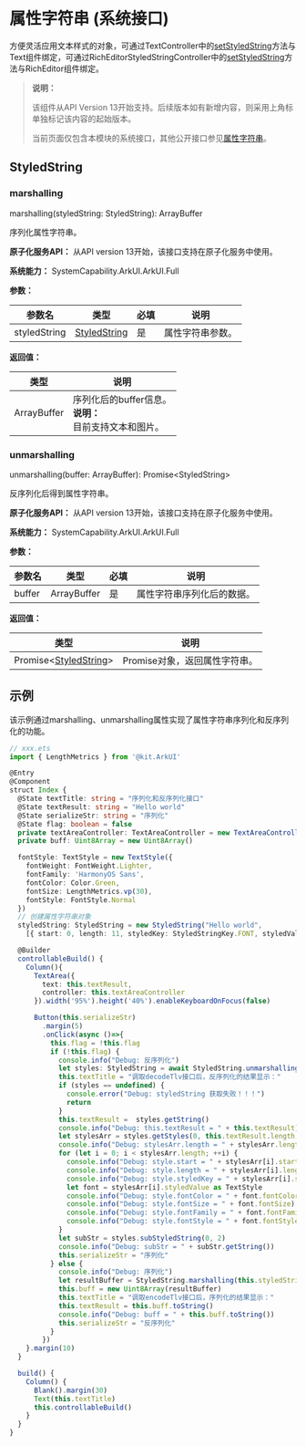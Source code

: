 # 属性字符串 (系统接口)

方便灵活应用文本样式的对象，可通过TextController中的[setStyledString](./ts-basic-components-text.md#setstyledstring12)方法与Text组件绑定，可通过RichEditorStyledStringController中的[setStyledString](ts-basic-components-richeditor.md#setstyledstring12)方法与RichEditor组件绑定。

>  **说明：**
>
>  该组件从API Version 13开始支持。后续版本如有新增内容，则采用上角标单独标记该内容的起始版本。
>
>  当前页面仅包含本模块的系统接口，其他公开接口参见[属性字符串](ts-universal-styled-string.md)。

## StyledString

### marshalling

marshalling(styledString: StyledString): ArrayBuffer

序列化属性字符串。

**原子化服务API：** 从API version 13开始，该接口支持在原子化服务中使用。

**系统能力：** SystemCapability.ArkUI.ArkUI.Full

**参数：**

| 参数名 | 类型 | 必填 | 说明 |
| ----- | ----- | ---- | ---- |
| styledString | [StyledString](ts-universal-styled-string.md) | 是  | 属性字符串参数。 |

**返回值：**

| 类型              |说明       |
| ------- | --------------------------------- | 
| ArrayBuffer | 序列化后的buffer信息。<br/>**说明：** <br/>目前支持文本和图片。 |


### unmarshalling

unmarshalling(buffer: ArrayBuffer): Promise\<StyledString>

反序列化后得到属性字符串。

**原子化服务API：** 从API version 13开始，该接口支持在原子化服务中使用。

**系统能力：** SystemCapability.ArkUI.ArkUI.Full

**参数：**

| 参数名 | 类型 | 必填 | 说明 |
| ----- | ----- | ---- | ---- |
| buffer | ArrayBuffer | 是  | 属性字符串序列化后的数据。 |

**返回值：**

| 类型                             | 说明                  |
| -------------------------------- | --------------------- |
| Promise\<[StyledString](ts-universal-styled-string.md)> |Promise对象，返回属性字符串。 |

## 示例

该示例通过marshalling、unmarshalling属性实现了属性字符串序列化和反序列化的功能。

```ts
// xxx.ets
import { LengthMetrics } from '@kit.ArkUI'

@Entry
@Component
struct Index {
  @State textTitle: string = "序列化和反序列化接口"
  @State textResult: string = "Hello world"
  @State serializeStr: string = "序列化"
  @State flag: boolean = false
  private textAreaController: TextAreaController = new TextAreaController()
  private buff: Uint8Array = new Uint8Array()

  fontStyle: TextStyle = new TextStyle({
    fontWeight: FontWeight.Lighter,
    fontFamily: 'HarmonyOS Sans',
    fontColor: Color.Green,
    fontSize: LengthMetrics.vp(30),
    fontStyle: FontStyle.Normal
  })
  // 创建属性字符串对象
  styledString: StyledString = new StyledString("Hello world",
    [{ start: 0, length: 11, styledKey: StyledStringKey.FONT, styledValue: this.fontStyle }]);

  @Builder
  controllableBuild() {
    Column(){
      TextArea({
        text: this.textResult,
        controller: this.textAreaController
      }).width('95%').height('40%').enableKeyboardOnFocus(false)

      Button(this.serializeStr)
        .margin(5)
        .onClick(async ()=>{
          this.flag = !this.flag
          if (!this.flag) {
            console.info("Debug: 反序列化")
            let styles: StyledString = await StyledString.unmarshalling(this.buff.buffer)
            this.textTitle = "调取decodeTlv接口后，反序列化的结果显示："
            if (styles == undefined) {
              console.error("Debug: styledString 获取失败！！！")
              return
            }
            this.textResult =  styles.getString()
            console.info("Debug: this.textResult = " + this.textResult)
            let stylesArr = styles.getStyles(0, this.textResult.length, StyledStringKey.FONT)
            console.info("Debug: stylesArr.length = " + stylesArr.length)
            for (let i = 0; i < stylesArr.length; ++i) {
              console.info("Debug: style.start = " + stylesArr[i].start)
              console.info("Debug: style.length = " + stylesArr[i].length)
              console.info("Debug: style.styledKey = " + stylesArr[i].styledKey)
              let font = stylesArr[i].styledValue as TextStyle
              console.info("Debug: style.fontColor = " + font.fontColor)
              console.info("Debug: style.fontSize = " + font.fontSize)
              console.info("Debug: style.fontFamily = " + font.fontFamily)
              console.info("Debug: style.fontStyle = " + font.fontStyle)
            }
            let subStr = styles.subStyledString(0, 2)
            console.info("Debug: subStr = " + subStr.getString())
            this.serializeStr = "序列化"
          } else {
            console.info("Debug: 序列化")
            let resultBuffer = StyledString.marshalling(this.styledString)
            this.buff = new Uint8Array(resultBuffer)
            this.textTitle = "调取encodeTlv接口后，序列化的结果显示："
            this.textResult = this.buff.toString()
            console.info("Debug: buff = " + this.buff.toString())
            this.serializeStr = "反序列化"
          }
        })
    }.margin(10)
  }

  build() {
    Column() {
      Blank().margin(30)
      Text(this.textTitle)
      this.controllableBuild()
    }
  }
}
```